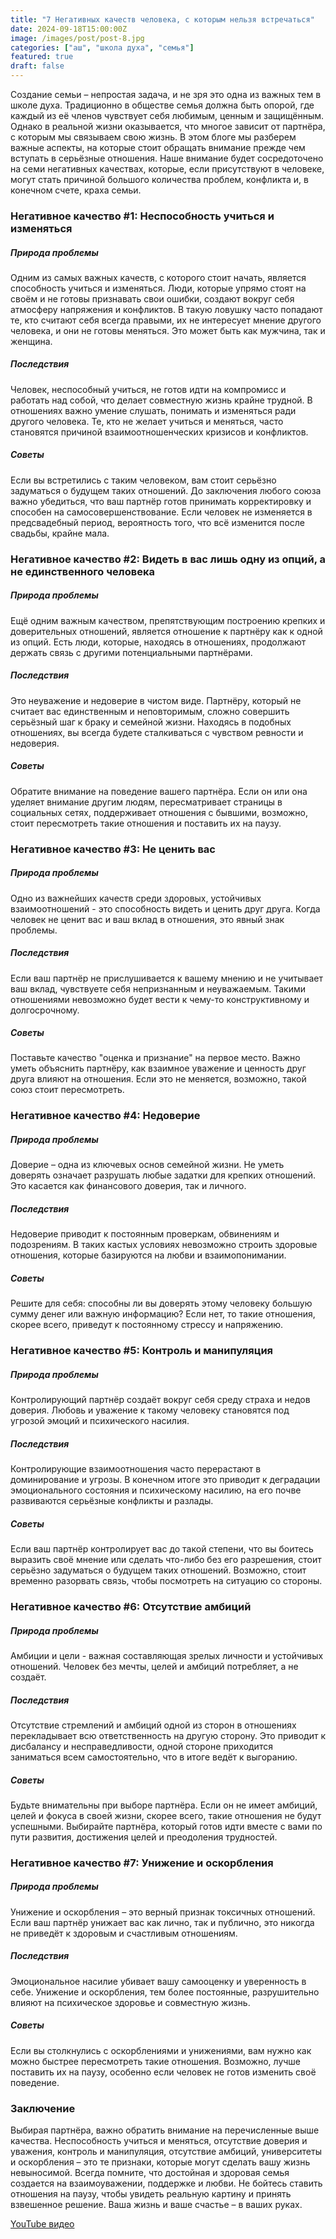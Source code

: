```yaml
---
title: "7 Негативных качеств человека, с которым нельзя встречаться"
date: 2024-09-18T15:00:00Z
image: /images/post/post-8.jpg
categories: ["аш", "школа духа", "семья"]
featured: true
draft: false
---
```


Создание семьи – непростая задача, и не зря это одна из важных тем в школе духа. Традиционно в обществе семья должна быть опорой, где каждый из её членов чувствует себя любимым, ценным и защищённым. Однако в реальной жизни оказывается, что многое зависит от партнёра, с которым мы связываем свою жизнь. В этом блоге мы разберем важные аспекты, на которые стоит обращать внимание прежде чем вступать в серьёзные отношения. Наше внимание будет сосредоточено на семи негативных качествах, которые, если присутствуют в человеке, могут стать причиной большого количества проблем, конфликта и, в конечном счете, краха семьи.

### Негативное качество #1: Неспособность учиться и изменяться

##### Природа проблемы

Одним из самых важных качеств, с которого стоит начать, является способность учиться и изменяться. Люди, которые упрямо стоят на своём и не готовы признавать свои ошибки, создают вокруг себя атмосферу напряжения и конфликтов. В такую ловушку часто попадают те, кто считают себя всегда правыми, их не интересует мнение другого человека, и они не готовы меняться. Это может быть как мужчина, так и женщина.

##### Последствия

Человек, неспособный учиться, не готов идти на компромисс и работать над собой, что делает совместную жизнь крайне трудной. В отношениях важно умение слушать, понимать и изменяться ради другого человека. Те, кто не желает учиться и меняться, часто становятся причиной взаимоотношенческих кризисов и конфликтов.

##### Советы

Если вы встретились с таким человеком, вам стоит серьёзно задуматься о будущем таких отношений. До заключения любого союза важно убедиться, что ваш партнёр готов принимать корректировку и способен на самосовершенствование. Если человек не изменяется в предсвадебный период, вероятность того, что всё изменится после свадьбы, крайне мала.

### Негативное качество #2: Видеть в вас лишь одну из опций, а не единственного человека

##### Природа проблемы

Ещё одним важным качеством, препятствующим построению крепких и доверительных отношений, является отношение к партнёру как к одной из опций. Есть люди, которые, находясь в отношениях, продолжают держать связь с другими потенциальными партнёрами.

##### Последствия

Это неуважение и недоверие в чистом виде. Партнёру, который не считает вас единственным и неповторимым, сложно совершить серьёзный шаг к браку и семейной жизни. Находясь в подобных отношениях, вы всегда будете сталкиваться с чувством ревности и недоверия.

##### Советы

Обратите внимание на поведение вашего партнёра. Если он или она уделяет внимание другим людям, пересматривает страницы в социальных сетях, поддерживает отношения с бывшими, возможно, стоит пересмотреть такие отношения и поставить их на паузу.

### Негативное качество #3: Не ценить вас

##### Природа проблемы

Одно из важнейших качеств среди здоровых, устойчивых взаимоотношений - это способность видеть и ценить друг друга. Когда человек не ценит вас и ваш вклад в отношения, это явный знак проблемы.

##### Последствия

Если ваш партнёр не прислушивается к вашему мнению и не учитывает ваш вклад, чувствуете себя непризнанным и неуважаемым. Такими отношениями невозможно будет вести к чему-то конструктивному и долгосрочному.

##### Советы

Поставьте качество "оценка и признание" на первое место. Важно уметь объяснить партнёру, как взаимное уважение и ценность друг друга влияют на отношения. Если это не меняется, возможно, такой союз стоит пересмотреть.

### Негативное качество #4: Недоверие

##### Природа проблемы

Доверие – одна из ключевых основ семейной жизни. Не уметь доверять означает разрушать любые задатки для крепких отношений. Это касается как финансового доверия, так и личного.

##### Последствия

Недоверие приводит к постоянным проверкам, обвинениям и подозрениям. В таких кастых условиях невозможно строить здоровые отношения, которые базируются на любви и взаимопонимании.

##### Советы

Решите для себя: способны ли вы доверять этому человеку большую сумму денег или важную информацию? Если нет, то такие отношения, скорее всего, приведут к постоянному стрессу и напряжению.

### Негативное качество #5: Контроль и манипуляция

##### Природа проблемы

Контролирующий партнёр создаёт вокруг себя среду страха и недов доверия. Любовь и уважение к такому человеку становятся под угрозой эмоций и психического насилия.

##### Последствия

Контролирующие взаимоотношения часто перерастают в доминирование и угрозы. В конечном итоге это приводит к деградации эмоционального состояния и психическому насилию, на его почве развиваются серьёзные конфликты и разлады.

##### Советы

Если ваш партнёр контролирует вас до такой степени, что вы боитесь выразить своё мнение или сделать что-либо без его разрешения, стоит серьёзно задуматься о будущем таких отношений. Возможно, стоит временно разорвать связь, чтобы посмотреть на ситуацию со стороны.

### Негативное качество #6: Отсутствие амбиций

##### Природа проблемы

Амбиции и цели - важная составляющая зрелых личности и устойчивых отношений. Человек без мечты, целей и амбиций потребляет, а не создаёт.

##### Последствия

Отсутствие стремлений и амбиций одной из сторон в отношениях перекладывает всю ответственность на другую сторону. Это приводит к дисбалансу и несправедливости, одной стороне приходится заниматься всем самостоятельно, что в итоге ведёт к выгоранию.

##### Советы

Будьте внимательны при выборе партнёра. Если он не имеет амбиций, целей и фокуса в своей жизни, скорее всего, такие отношения не будут успешными. Выбирайте партнёра, который готов идти вместе с вами по пути развития, достижения целей и преодоления трудностей.

### Негативное качество #7: Унижение и оскорбления

##### Природа проблемы

Унижение и оскорбления – это верный признак токсичных отношений. Если ваш партнёр унижает вас как лично, так и публично, это никогда не приведёт к здоровым и счастливым отношениям.

##### Последствия

Эмоциональное насилие убивает вашу самооценку и уверенность в себе. Унижение и оскорбления, тем более постоянные, разрушительно влияют на психическое здоровье и совместную жизнь.

##### Советы

Если вы столкнулись с оскорблениями и унижениями, вам нужно как можно быстрее пересмотреть такие отношения. Возможно, лучше поставить их на паузу, особенно если человек не готов изменить своё поведение.

### Заключение

Выбирая партнёра, важно обратить внимание на перечисленные выше качества. Неспособность учиться и меняться, отсутствие доверия и уважения, контроль и манипуляция, отсутствие амбиций, университеты и оскорбления – это те признаки, которые могут сделать вашу жизнь невыносимой. Всегда помните, что достойная и здоровая семья создается на взаимоуважении, поддержке и любви. Не бойтесь ставить отношения на паузу, чтобы увидеть реальную картину и принять взвешенное решение. Ваша жизнь и ваше счастье – в ваших руках.

[YouTube видео](https://youtu.be/WXWs1MDOMN8?si=14QiROOYzbW0AE7_)
